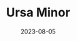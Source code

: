 ---
title: "Ursa Minor"
cc-type: constellation
borders:
  - Draco
  - Camelopardalis
  - Cepheus
date: 2023-08-05
hashtag: ursa-minor
know-your-goals: Polaris
opposite: Octans
related: Ursa Major
stars:
  - Kochab
  - Polaris
subdivision-of: northern celestial hemisphere
tags:
  - Bear
  - Constellation
---